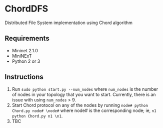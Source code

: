 # ChordDFS
Distributed File System implementation using Chord algorithm

## Requirements
- Mininet 2.1.0
- MiniNExT
- Python 2 or 3


## Instructions
1. Run `sudo python start.py --num_nodes` where `num_nodes` is the number of nodes in your topology that you want to start. Currently, there is an issue with using `num_nodes` > 9.
2. Start Chord protocol on any of the nodes by running `node# python Chord.py node# \node#` where node# is the corresponding node; ie, `n1 python Chord.py n1 \n1`.
3. TBC